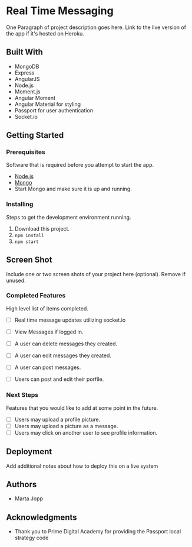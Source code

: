 # Real Time Messaging

One Paragraph of project description goes here. Link to the live version of the app if it's hosted on Heroku.

## Built With

- MongoDB
- Express
- AngularJS 
- Node.js
- Moment.js
- Angular Moment
- Angular Material for styling
- Passport for user authentication
- Socket.io

## Getting Started

### Prerequisites

Software that is required before you attempt to start the app.

- [Node.js](https://nodejs.org/en/)
- [Mongo](https://www.mongodb.com/download-center?jmp=tutorials&_ga=2.157987642.1691954874.1515639811-1798030591.1515639811#enterprise)
- Start Mongo and make sure it is up and running.


### Installing

Steps to get the development environment running.

1. Download this project.
2. `npm install`
3. `npm start`

## Screen Shot

Include one or two screen shots of your project here (optional). Remove if unused.

### Completed Features

High level list of items completed.

- [ ] Real time message updates utilizing socket.io
- [ ] View Messages if logged in.
- [ ] A user can delete messages they created.
- [ ] A user can edit messages they created.
- [ ] A user can post messages.
- [ ] Users can post and edit their porfile.


### Next Steps

Features that you would like to add at some point in the future.

- [ ] Users may upload a profile picture.
- [ ] Users may upload a picture as a message.
- [ ] Users may click on another user to see profile information.

## Deployment

Add additional notes about how to deploy this on a live system

## Authors

* Marta Jopp


## Acknowledgments

* Thank you to Prime Digital Academy for providing the Passport local strategy code